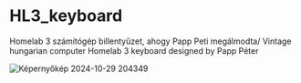 # HL3_keyboard
Homelab 3 számítógép billentyűzet, ahogy Papp Peti megálmodta/ Vintage hungarian computer Homelab 3 keyboard designed by Papp Péter

![Képernyőkép 2024-10-29 204349](https://github.com/user-attachments/assets/d2f0496a-6d8e-4bf4-9de5-c92e1b8fe81d)

